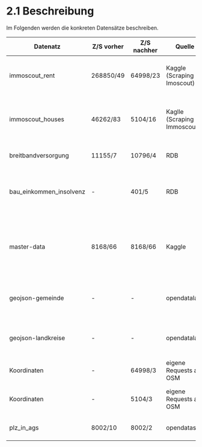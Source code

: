 # 2.1 Beschreibung

Im Folgenden werden die konkreten Datensätze beschreiben.&#x20;

| Datenatz                  | Z/S vorher | Z/S nachher | Quelle                      | Inhalt                                                                                                       | Jahr | Format         |
| ------------------------- | ---------- | ----------- | --------------------------- | ------------------------------------------------------------------------------------------------------------ | ---- | -------------- |
| immoscout\_rent           | 268850/49  | 64998/23    | Kaggle (Scraping Imoscout)  | Mietpreise, Wohnungsgröße, Ausstattung, Addresse, Preisentwicklung                                           | 2019 | csv            |
| immoscout\_houses         | 46262/83   | 5104/16     | Kaglle (Scraping Immoscout) | Hauspreise, Grundstücksgröße, Wohnfläche, Ausstattung, Addresse, Preisentwicklung                            | 2019 | csv            |
| breitbandversorgung       | 11155/7    | 10796/4     | RDB                         | Breitbandversorgung nach Landkreisen und Gemeinden                                                           | 2020 | csv            |
| bau\_einkommen\_insolvenz | -          | 401/5       | RDB                         | Durchschnittliche Einkommen, Grundstückspreise und Insolvenzen nach Regionalkreisen                          | 2020 | csv            |
| master-data               | 8168/66    | 8168/66     | Kaggle                      | Aggregate je PLZ zu Einwohnerdichte, Bodenpreisen, Einkommen, Wirtschaftsleistung usw. (demografische Daten) | ?    | csv            |
| geojson-gemeinde          | -          | -           | opendatalab                 | Geo JSON Daten für Gemeinden, plus demgrafische Basisdaten von Destatis                                      | 2023 | json (geojson) |
| geojson-landkreise        | -          | -           | opendatalab                 | Geo JSON Daten für Landkreise, plus demgrafische Basisdaten von Destatis                                     | 2023 | json (geojson) |
| Koordinaten               | -          | 64998/3     | eigene Requests an OSM      | Längen- und Breitengrad zu IDs aus immoscout\_rent                                                           | 2023 | json           |
| Koordinaten               | -          | 5104/3      | eigene Requests an OSM      | Längen- und Breitengrad zu IDs aus immoscout\_houses                                                         | 2023 | json           |
| plz\_in\_ags              | 8002/10    | 8002/2      | opendatasoft                | Mapping von plz auf Allgemeinen Gemeindeschlüssel                                                            | 2019 | csv            |
